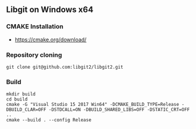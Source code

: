 ## Libgit on Windows x64

### CMAKE Installation

* https://cmake.org/download/

### Repository cloning

```
git clone git@github.com:libgit2/libgit2.git
```

### Build

```
mkdir build
cd build
cmake -G "Visual Studio 15 2017 Win64" -DCMAKE_BUILD_TYPE=Release -DBUILD_CLAR=OFF -DSTDCALL=ON -DBUILD_SHARED_LIBS=OFF -DSTATIC_CRT=OFF ..
cmake --build . --config Release
```
